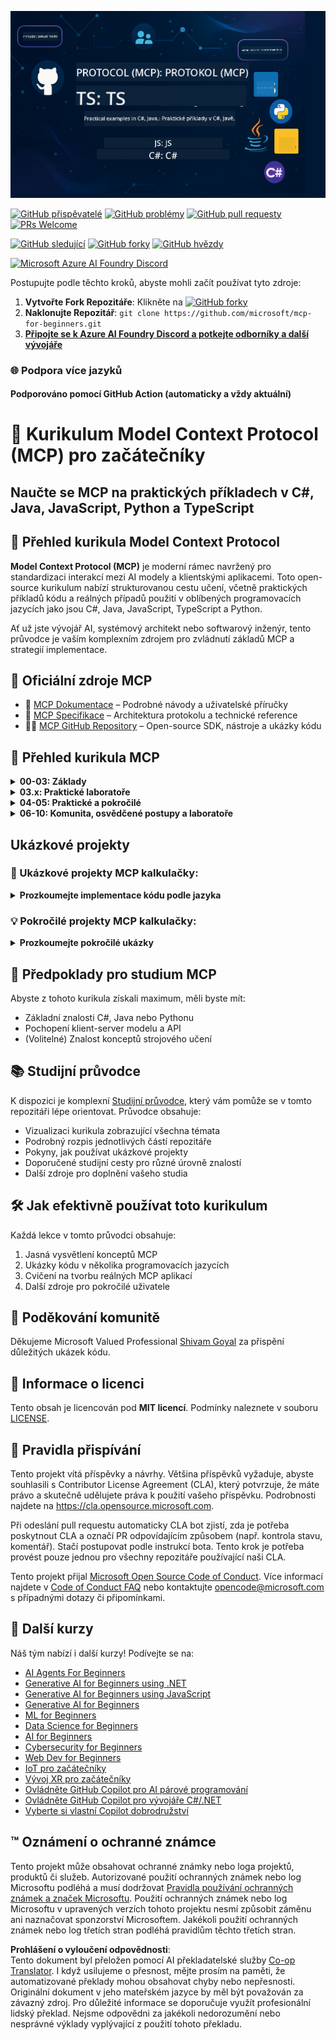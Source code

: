 <!--
CO_OP_TRANSLATOR_METADATA:
{
  "original_hash": "a94f85d76c34db9e2230c3d70787d320",
  "translation_date": "2025-06-27T15:18:16+00:00",
  "source_file": "README.md",
  "language_code": "cs"
}
-->
![MCP-pro-začátečníky](../../translated_images/mcp-beginners.2ce2b317996369ff66c5b72e25eff9d4288ab2741fc70c0b4e523d1ae1e249fd.cs.png) 

[![GitHub přispěvatelé](https://img.shields.io/github/contributors/microsoft/mcp-for-beginners.svg)](https://GitHub.com/microsoft/mcp-for-beginners/graphs/contributors)
[![GitHub problémy](https://img.shields.io/github/issues/microsoft/mcp-for-beginners.svg)](https://GitHub.com/microsoft/mcp-for-beginners/issues)
[![GitHub pull requesty](https://img.shields.io/github/issues-pr/microsoft/mcp-for-beginners.svg)](https://GitHub.com/microsoft/mcp-for-beginners/pulls)
[![PRs Welcome](https://img.shields.io/badge/PRs-welcome-brightgreen.svg?style=flat-square)](http://makeapullrequest.com)

[![GitHub sledující](https://img.shields.io/github/watchers/microsoft/mcp-for-beginners.svg?style=social&label=Watch)](https://GitHub.com/microsoft/mcp-for-beginners/watchers)
[![GitHub forky](https://img.shields.io/github/forks/microsoft/mcp-for-beginners.svg?style=social&label=Fork)](https://GitHub.com/microsoft/mcp-for-beginners/fork)
[![GitHub hvězdy](https://img.shields.io/github/stars/microsoft/mcp-for-beginners?style=social&label=Star)](https://GitHub.com/microsoft/mcp-for-beginners/stargazers)


[![Microsoft Azure AI Foundry Discord](https://dcbadge.vercel.app/api/server/ByRwuEEgH4)](https://discord.com/invite/ByRwuEEgH4)


Postupujte podle těchto kroků, abyste mohli začít používat tyto zdroje:
1. **Vytvořte Fork Repozitáře**: Klikněte na [![GitHub forky](https://img.shields.io/github/forks/microsoft/mcp-for-beginners.svg?style=social&label=Fork)](https://GitHub.com/microsoft/mcp-for-beginners/fork)
2. **Naklonujte Repozitář**:   `git clone https://github.com/microsoft/mcp-for-beginners.git`
3. [**Připojte se k Azure AI Foundry Discord a potkejte odborníky a další vývojáře**](https://discord.com/invite/ByRwuEEgH4)


### 🌐 Podpora více jazyků

#### Podporováno pomocí GitHub Action (automaticky a vždy aktuální)

# 🚀 Kurikulum Model Context Protocol (MCP) pro začátečníky

## **Naučte se MCP na praktických příkladech v C#, Java, JavaScript, Python a TypeScript**

## 🧠 Přehled kurikula Model Context Protocol

**Model Context Protocol (MCP)** je moderní rámec navržený pro standardizaci interakcí mezi AI modely a klientskými aplikacemi. Toto open-source kurikulum nabízí strukturovanou cestu učení, včetně praktických příkladů kódu a reálných případů použití v oblíbených programovacích jazycích jako jsou C#, Java, JavaScript, TypeScript a Python.

Ať už jste vývojář AI, systémový architekt nebo softwarový inženýr, tento průvodce je vaším komplexním zdrojem pro zvládnutí základů MCP a strategií implementace.

## 🔗 Oficiální zdroje MCP

- 📘 [MCP Dokumentace](https://modelcontextprotocol.io/) – Podrobné návody a uživatelské příručky  
- 📜 [MCP Specifikace](https://spec.modelcontextprotocol.io/) – Architektura protokolu a technické reference  
- 🧑‍💻 [MCP GitHub Repository](https://github.com/modelcontextprotocol) – Open-source SDK, nástroje a ukázky kódu  

## 🧭 Přehled kurikula MCP

<details>
  <summary><strong>00-03: Základy</strong></summary>

- **00. Úvod do MCP**  
  Přehled Model Context Protocol a jeho význam v AI pipelinech. [Číst více](./00-Introduction/README.md)
- **01. Vysvětlení základních konceptů**  
  Hloubkový rozbor klíčových konceptů MCP. [Číst více](./01-CoreConcepts/README.md)
- **02. Bezpečnost v MCP**  
  Hrozby bezpečnosti a osvědčené postupy. [Číst více](./02-Security/README.md)
- **03. Začínáme s MCP**  
  Nastavení prostředí, základní servery/klienti, integrace. [Číst více](./03-GettingStarted/README.md)
</details>

<details>
  <summary><strong>03.x: Praktické laboratoře</strong></summary>

- **3.1. První server** – [Průvodce](./03-GettingStarted/01-first-server/README.md)
- **3.2. První klient** – [Průvodce](./03-GettingStarted/02-client/README.md)
- **3.3. Klient s LLM** – [Průvodce](./03-GettingStarted/03-llm-client/README.md)
- **3.4. Použití serveru ve Visual Studio Code** – [Průvodce](./03-GettingStarted/04-vscode/README.md)
- **3.5. Vytvoření serveru pomocí SSE** – [Průvodce](./03-GettingStarted/05-sse-server/README.md)
- **3.6. HTTP Streaming** – [Průvodce](./03-GettingStarted/06-http-streaming/README.md)
- **3.7. Použití AI Toolkit** – [Průvodce](./03-GettingStarted/07-aitk/README.md)
- **3.8. Testování vašeho serveru** – [Průvodce](./03-GettingStarted/08-testing/README.md)
- **3.9. Nasazení vašeho serveru** – [Průvodce](./03-GettingStarted/09-deployment/README.md)
</details>

<details>
  <summary><strong>04-05: Praktické a pokročilé</strong></summary>

- **04. Praktická implementace**  
  SDK, ladění, testování, znovupoužitelné šablony promptů. [Číst více](./04-PracticalImplementation/README.md)
- **05. Pokročilá témata v MCP**  
  Multimodální AI, škálování, podnikové využití. [Číst více](./05-AdvancedTopics/README.md)
- **5.1. Integrace MCP s Azure** – [Průvodce](./05-AdvancedTopics/mcp-integration/README.md)
- **5.2. Multimodalita** – [Průvodce](./05-AdvancedTopics/mcp-multi-modality/README.md)
- **5.3. MCP OAuth2 Demo** – [Průvodce](./05-AdvancedTopics/mcp-oauth2-demo/README.md)
- **5.4. Root Contexts** – [Průvodce](./05-AdvancedTopics/mcp-root-contexts/README.md)
- **5.5. Směrování (Routing)** – [Průvodce](./05-AdvancedTopics/mcp-routing/README.md)
- **5.6. Sampling** – [Průvodce](./05-AdvancedTopics/mcp-sampling/README.md)
- **5.7. Škálování** – [Průvodce](./05-AdvancedTopics/mcp-scaling/README.md)
- **5.8. Bezpečnost** – [Průvodce](./05-AdvancedTopics/mcp-security/README.md)
- **5.9. Webové vyhledávání MCP** – [Průvodce](./05-AdvancedTopics/web-search-mcp/README.md)
- **5.10. Realtime Streaming** – [Průvodce](./05-AdvancedTopics/mcp-realtimestreaming/README.md)
- **5.11. Realtime Web Search** – [Průvodce](./05-AdvancedTopics/mcp-realtimesearch/README.md)
- **5.12. Autentizace Entra ID pro Model Context Protocol servery** – [Průvodce](./05-AdvancedTopics/mcp-security-entra/README.md)
</details>

<details>
  <summary><strong>06-10: Komunita, osvědčené postupy a laboratoře</strong></summary>
- **06. Přínosy komunity** – [Průvodce](./06-CommunityContributions/README.md)
- **07. Zkušenosti z raného přijetí** – [Průvodce](./07-LessonsFromEarlyAdoption/README.md)
- **08. Nejlepší postupy pro MCP** – [Průvodce](./08-BestPractices/README.md)
- **09. Případové studie MCP** – [Průvodce](./09-CaseStudy/README.md)
- **10. Zefektivnění AI pracovních postupů: Vytvoření MCP serveru s AI Toolkit** – [Praktická cvičení](./10-StreamliningAIWorkflowsBuildingAnMCPServerWithAIToolkit/README.md)
</details>

## Ukázkové projekty

### 🧮 Ukázkové projekty MCP kalkulačky:
<details>
  <summary><strong>Prozkoumejte implementace kódu podle jazyka</strong></summary>

  - [Příklad MCP serveru v C#](./03-GettingStarted/samples/csharp/README.md)
  - [Java MCP kalkulačka](./03-GettingStarted/samples/java/calculator/README.md)
  - [JavaScript MCP demo](./03-GettingStarted/samples/javascript/README.md)
  - [Python MCP server](../../03-GettingStarted/samples/python/mcp_calculator_server.py)
  - [Příklad MCP v TypeScriptu](./03-GettingStarted/samples/typescript/README.md)

</details>

### 💡 Pokročilé projekty MCP kalkulačky:
<details>
  <summary><strong>Prozkoumejte pokročilé ukázky</strong></summary>

  - [Pokročilá ukázka v C#](./04-PracticalImplementation/samples/csharp/README.md)
  - [Java příklad kontejnerové aplikace](./04-PracticalImplementation/samples/java/containerapp/README.md)
  - [Pokročilá ukázka v JavaScriptu](./04-PracticalImplementation/samples/javascript/README.md)
  - [Složitá implementace v Pythonu](../../04-PracticalImplementation/samples/python/mcp_sample.py)
  - [Ukázka kontejneru v TypeScriptu](./04-PracticalImplementation/samples/typescript/README.md)

</details>


## 🎯 Předpoklady pro studium MCP

Abyste z tohoto kurikula získali maximum, měli byste mít:

- Základní znalosti C#, Java nebo Pythonu
- Pochopení klient-server modelu a API
- (Volitelné) Znalost konceptů strojového učení

## 📚 Studijní průvodce

K dispozici je komplexní [Studijní průvodce](./study_guide.md), který vám pomůže se v tomto repozitáři lépe orientovat. Průvodce obsahuje:

- Vizualizaci kurikula zobrazující všechna témata
- Podrobný rozpis jednotlivých částí repozitáře
- Pokyny, jak používat ukázkové projekty
- Doporučené studijní cesty pro různé úrovně znalostí
- Další zdroje pro doplnění vašeho studia

## 🛠️ Jak efektivně používat toto kurikulum

Každá lekce v tomto průvodci obsahuje:

1. Jasná vysvětlení konceptů MCP  
2. Ukázky kódu v několika programovacích jazycích  
3. Cvičení na tvorbu reálných MCP aplikací  
4. Další zdroje pro pokročilé uživatele


## 🌟 Poděkování komunitě

Děkujeme Microsoft Valued Professional [Shivam Goyal](https://www.linkedin.com/in/shivam2003/) za přispění důležitých ukázek kódu. 

## 📜 Informace o licenci

Tento obsah je licencován pod **MIT licencí**. Podmínky naleznete v souboru [LICENSE](../../LICENSE).

## 🤝 Pravidla přispívání

Tento projekt vítá příspěvky a návrhy. Většina příspěvků vyžaduje, abyste souhlasili s
Contributor License Agreement (CLA), který potvrzuje, že máte právo a skutečně udělujete
práva k použití vašeho příspěvku. Podrobnosti najdete na <https://cla.opensource.microsoft.com>.

Při odeslání pull requestu automaticky CLA bot zjistí, zda je potřeba poskytnout
CLA a označí PR odpovídajícím způsobem (např. kontrola stavu, komentář). Stačí postupovat podle instrukcí
bota. Tento krok je potřeba provést pouze jednou pro všechny repozitáře používající naši CLA.

Tento projekt přijal [Microsoft Open Source Code of Conduct](https://opensource.microsoft.com/codeofconduct/).
Více informací najdete v [Code of Conduct FAQ](https://opensource.microsoft.com/codeofconduct/faq/) nebo
kontaktujte [opencode@microsoft.com](mailto:opencode@microsoft.com) s případnými dotazy či připomínkami.

## 🎒 Další kurzy
Náš tým nabízí i další kurzy! Podívejte se na:

- [AI Agents For Beginners](https://github.com/microsoft/ai-agents-for-beginners?WT.mc_id=academic-105485-koreyst)
- [Generative AI for Beginners using .NET](https://github.com/microsoft/Generative-AI-for-beginners-dotnet?WT.mc_id=academic-105485-koreyst)
- [Generative AI for Beginners using JavaScript](https://github.com/microsoft/generative-ai-with-javascript?WT.mc_id=academic-105485-koreyst)
- [Generative AI for Beginners](https://github.com/microsoft/generative-ai-for-beginners?WT.mc_id=academic-105485-koreyst)
- [ML for Beginners](https://aka.ms/ml-beginners?WT.mc_id=academic-105485-koreyst)
- [Data Science for Beginners](https://aka.ms/datascience-beginners?WT.mc_id=academic-105485-koreyst)
- [AI for Beginners](https://aka.ms/ai-beginners?WT.mc_id=academic-105485-koreyst)
- [Cybersecurity for Beginners](https://github.com/microsoft/Security-101??WT.mc_id=academic-96948-sayoung)
- [Web Dev for Beginners](https://aka.ms/webdev-beginners?WT.mc_id=academic-105485-koreyst)
- [IoT pro začátečníky](https://aka.ms/iot-beginners?WT.mc_id=academic-105485-koreyst)
- [Vývoj XR pro začátečníky](https://github.com/microsoft/xr-development-for-beginners?WT.mc_id=academic-105485-koreyst)
- [Ovládněte GitHub Copilot pro AI párové programování](https://aka.ms/GitHubCopilotAI?WT.mc_id=academic-105485-koreyst)
- [Ovládněte GitHub Copilot pro vývojáře C#/.NET](https://github.com/microsoft/mastering-github-copilot-for-dotnet-csharp-developers?WT.mc_id=academic-105485-koreyst)
- [Vyberte si vlastní Copilot dobrodružství](https://github.com/microsoft/CopilotAdventures?WT.mc_id=academic-105485-koreyst)


## ™️ Oznámení o ochranné známce

Tento projekt může obsahovat ochranné známky nebo loga projektů, produktů či služeb. Autorizované použití ochranných známek nebo log Microsoftu podléhá a musí dodržovat
[Pravidla používání ochranných známek a značek Microsoftu](https://www.microsoft.com/legal/intellectualproperty/trademarks/usage/general).
Použití ochranných známek nebo log Microsoftu v upravených verzích tohoto projektu nesmí způsobit záměnu ani naznačovat sponzorství Microsoftem.
Jakékoli použití ochranných známek nebo log třetích stran podléhá pravidlům těchto třetích stran.

**Prohlášení o vyloučení odpovědnosti**:  
Tento dokument byl přeložen pomocí AI překladatelské služby [Co-op Translator](https://github.com/Azure/co-op-translator). I když usilujeme o přesnost, mějte prosím na paměti, že automatizované překlady mohou obsahovat chyby nebo nepřesnosti. Originální dokument v jeho mateřském jazyce by měl být považován za závazný zdroj. Pro důležité informace se doporučuje využít profesionální lidský překlad. Nejsme odpovědni za jakékoli nedorozumění nebo nesprávné výklady vyplývající z použití tohoto překladu.